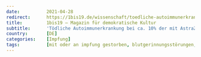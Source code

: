 ```yaml
---
date:          2021-04-28
redirect:      https://1bis19.de/wissenschaft/toedliche-autoimmunerkrankung-bei-ca-10-der-mit-astrazeneca-geimpften/
title:         1bis19 – Magazin für demokratische Kultur
subtitle:      'Tödliche Autoimmunerkrankung bei ca. 10% der mit AstraZeneca Geimpften'
country:       [DE]
categories:    [Impfung]
tags:          [mit oder an impfung gestorben, blutgerinnungsstörungen, astrazeneca]
---
```

